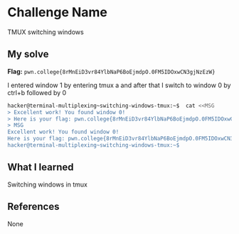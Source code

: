 # Challenge Name
TMUX switching windows

## My solve
**Flag:** `pwn.college{8rMnEiD3vr84YlbNaP6BoEjmdpO.0FM5IDOxwCN3gjNzEzW}`

I entered window 1 by entering tmux a and after that I switch to window 0 by ctrl+b followed by 0
```bash
hacker@terminal-multiplexing~switching-windows-tmux:~$  cat <<MSG
> Excellent work! You found window 0!
> Here is your flag: pwn.college{8rMnEiD3vr84YlbNaP6BoEjmdpO.0FM5IDOxwCN3gjNzEzW}
> MSG
Excellent work! You found window 0!
Here is your flag: pwn.college{8rMnEiD3vr84YlbNaP6BoEjmdpO.0FM5IDOxwCN3gjNzEzW}
hacker@terminal-multiplexing~switching-windows-tmux:~$ 
```

## What I learned
Switching windows in tmux

## References 
None
